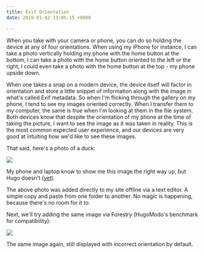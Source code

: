 ```yaml
---
title: Exif Orientation
date: 2019-01-02 13:05:15 +0000

---
```

When you take with your camera or phone, you can do so holding the device at any of four orientations. When using my iPhone for instance, I can take a photo vertically holding my phone with the home button at the bottom, I can take a photo with the home button oriented to the left or the right, I could even take a photo with the home button at the top - my phone upside down.

When one takes a snap on a modern device, the device itself will factor in orientation and store a little snippet of information along with the image in what's called Exif metadata. So when I'm flicking through the gallery on my phone, I tend to see my images oriented correctly. When I transfer them to my computer, the same is true when I'm looking at them in the file system. Both devices know that despite the orientation of my phone at the time of taking the picture, I want to see the image as it was taken in reality. This is the most common expected user experience, and our devices are very good at intuiting how we'd like to see these images.

That said, here's a photo of a duck:

![](/uploads/duck_hugo_dev.JPG)

My phone and laptop know to show me this image the right way up, but Hugo doesn't ([yet](https://github.com/gohugoio/hugo/issues/4600)).

The above photo was added directly to my site offline via a text editor. A simple copy and paste from one folder to another. No magic is happening, because there's no room for it to.

Next, we'll try adding the same image via Forestry (HugoModo's benchmark for compatibility):

![](/uploads/IMG_0760.JPG)

The same image again, still displayed with incorrect orientation by default.